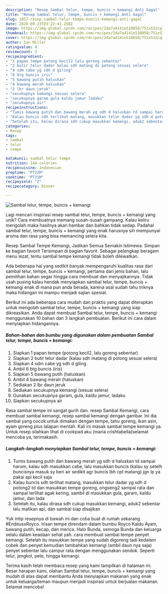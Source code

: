 ```yaml
---
description: "Resep Sambal telur, tempe, buncis + kemangi Anti Gagal"
title: "Resep Sambal telur, tempe, buncis + kemangi Anti Gagal"
slug: 1857-resep-sambal-telur-tempe-buncis-kemangi-anti-gagal
date: 2020-09-23T03:22:41.258Z
image: https://img-global.cpcdn.com/recipes/2da7a4141e510858/751x532cq70/sambal-telur-tempe-buncis-kemangi-foto-resep-utama.jpg
thumbnail: https://img-global.cpcdn.com/recipes/2da7a4141e510858/751x532cq70/sambal-telur-tempe-buncis-kemangi-foto-resep-utama.jpg
cover: https://img-global.cpcdn.com/recipes/2da7a4141e510858/751x532cq70/sambal-telur-tempe-buncis-kemangi-foto-resep-utama.jpg
author: Ian Miller
ratingvalue: 4
reviewcount: 3
recipeingredient:
- "1 papan tempe potong kecil2 lalu goreng sebentar"
- "2 butir telur dadar kalau sdh matang di potong sesuai selera"
- "4 sdm cabe yg sdh d giling"
- "6 btg buncis iris"
- "5 bawang putih haluskan"
- "4 bawang merah haluskan"
- "2 lbr daun jeruk"
- "secukupnya kemangi sesuai selera"
- "secukupnya garam gula kaldu jamur ladaku"
- "secukupnya air"
recipeinstructions:
- "Tumis bawang putih dan bawang merah yg sdh d haluskan td sampai harum, kalau sdh masukkan cabe, lalu masukkan buncis (kalau sy setelh buncisnya masuk sy beri air sedikit agr buncis lbh cpt matang) jgn lp ya pakai api kecil saja"
- "Kalau buncis sdh terlihat matang, masukkan telur dadar yg sdh d potong2 td dan masukkan tempe goreng, ongseng2 sampai rata dan sampai terlihat agak kering, sambil di masukkan gula, garam, kaldu jamur, dan lada"
- "Setelah itu, kalau dirasa sdh cukup masukkan kemangi, aduk2 sebentar lalu matikan api, dan sambal siap disajikan"
categories:
- Resep
tags:
- sambal
- telur
- tempe

katakunci: sambal telur tempe 
nutrition: 144 calories
recipecuisine: Indonesian
preptime: "PT22M"
cooktime: "PT31M"
recipeyield: "2"
recipecategory: Dinner

---
```



![Sambal telur, tempe, buncis + kemangi](https://img-global.cpcdn.com/recipes/2da7a4141e510858/751x532cq70/sambal-telur-tempe-buncis-kemangi-foto-resep-utama.jpg)

Lagi mencari inspirasi resep sambal telur, tempe, buncis + kemangi yang unik? Cara membuatnya memang susah-susah gampang. Kalau keliru mengolah maka hasilnya akan hambar dan bahkan tidak sedap. Padahal sambal telur, tempe, buncis + kemangi yang enak harusnya sih mempunyai aroma dan rasa yang bisa memancing selera kita.

Resep Sambal Tempe Kemangi, Jadikan Semua Semakin Istimewa. Simpan ke bagian favorit Tersimpan di bagian favorit. Sebagai pelengkap beragam menu lezat, tentu sambal tempe kemangi tidak boleh dilewatkan.

Ada beberapa hal yang sedikit banyak mempengaruhi kualitas rasa dari sambal telur, tempe, buncis + kemangi, pertama dari jenis bahan, lalu pemilihan bahan segar hingga cara membuat dan menyajikannya. Tidak usah pusing kalau hendak menyiapkan sambal telur, tempe, buncis + kemangi enak di mana pun anda berada, karena asal sudah tahu triknya maka hidangan ini mampu menjadi sajian spesial.


Berikut ini ada beberapa cara mudah dan praktis yang dapat diterapkan untuk mengolah sambal telur, tempe, buncis + kemangi yang siap dikreasikan. Anda dapat membuat Sambal telur, tempe, buncis + kemangi menggunakan 10 bahan dan 3 langkah pembuatan. Berikut ini cara dalam menyiapkan hidangannya.

<!--inarticleads1-->

##### Bahan-bahan dan bumbu yang digunakan dalam pembuatan Sambal telur, tempe, buncis + kemangi:

1. Siapkan 1 papan tempe (potong kecil2, lalu goreng sebentar)
1. Siapkan 2 butir telur dadar (kalau sdh matang di potong sesuai selera)
1. Siapkan 4 sdm cabe yg sdh d giling
1. Ambil 6 btg buncis (iris)
1. Siapkan 5 bawang putih (haluskan)
1. Ambil 4 bawang merah (haluskan)
1. Sediakan 2 lbr daun jeruk
1. Sediakan secukupnya kemangi (sesuai selera)
1. Gunakan secukupnya garam, gula, kaldu jamur, ladaku
1. Siapkan secukupnya air


Rasa sambal tempe ini sangat gurih dan. resep Sambal Kemangi, cara membuat sambal kemangi, resep sambal kemangi dengan gambar. Ini dia sambal yang cocok untuk dimakan dengan tempe, tahu goreng, ikan asin, ayam goreng plus lalapan mentah. Kali ini masak sambal tempe kemangi ya. Untuk resep silahkan lihat di cookpad aku (maria crishtabella)selamat mencoba ya, terimakasih. 

<!--inarticleads2-->

##### Langkah-langkah menyiapkan Sambal telur, tempe, buncis + kemangi:

1. Tumis bawang putih dan bawang merah yg sdh d haluskan td sampai harum, kalau sdh masukkan cabe, lalu masukkan buncis (kalau sy setelh buncisnya masuk sy beri air sedikit agr buncis lbh cpt matang) jgn lp ya pakai api kecil saja
1. Kalau buncis sdh terlihat matang, masukkan telur dadar yg sdh d potong2 td dan masukkan tempe goreng, ongseng2 sampai rata dan sampai terlihat agak kering, sambil di masukkan gula, garam, kaldu jamur, dan lada
1. Setelah itu, kalau dirasa sdh cukup masukkan kemangi, aduk2 sebentar lalu matikan api, dan sambal siap disajikan


Yuk intip resepnya di bawah ini dan coba buat di rumah sekarang. ⠀⠀⠀⠀⠀ #EndeusxRoyco. Irisan tempe direndam dalam bumbu Royco Kaldu Ayam, bawang putih, kecap, dan merica. Halo Bunda, semoga Bunda dan keluarga selalu dalam keadaan sehat yah. cara membuat sambal tempe penyet kemangi. Setelah itu masukkan tempe yang sudah digoreng tadi kedalam cobek dan penyet kemudian tambahkan kemangi (ambil daun nya saja) penyet sebentar lalu campur rata dengan menggunakan sendok. Seperti telur, jengkol, pete, hingga kemangi. 

Terima kasih telah membaca resep yang kami tampilkan di halaman ini. Besar harapan kami, olahan Sambal telur, tempe, buncis + kemangi yang mudah di atas dapat membantu Anda menyiapkan makanan yang enak untuk keluarga/teman maupun menjadi inspirasi untuk berjualan makanan. Selamat mencoba!
